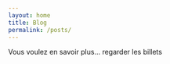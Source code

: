 ```yaml
---
layout: home
title: Blog
permalink: /posts/
---
```

Vous voulez en savoir plus... regarder les billets
